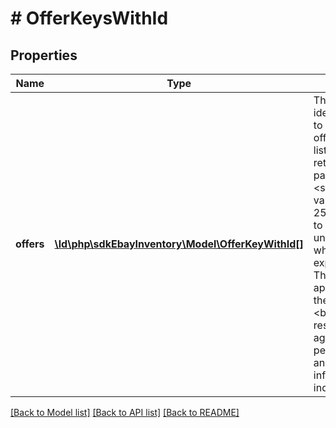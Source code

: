 # # OfferKeysWithId

## Properties

Name | Type | Description | Notes
------------ | ------------- | ------------- | -------------
**offers** | [**\ld\php\sdkEbayInventory\Model\OfferKeyWithId[]**](OfferKeyWithId.md) | This container is used to identify one or more (up to 250)unpublished offers for which expected listing fees will be retrieved. The user passes one or more &lt;strong&gt;offerId&lt;/strong&gt; values (maximum of 250) in to this container to identify the unpublished offers in which to retrieve expected listing fees. This call is only applicable for offers in the unpublished state. &lt;br/&gt;&lt;br/&gt; The call response gives aggregate fee amounts per eBay marketplace, and does not give fee information at the individual offer level. | [optional]

[[Back to Model list]](../../README.md#models) [[Back to API list]](../../README.md#endpoints) [[Back to README]](../../README.md)
